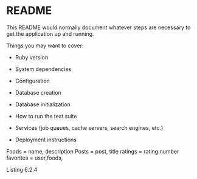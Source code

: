 # README

This README would normally document whatever steps are necessary to get the
application up and running.

Things you may want to cover:

* Ruby version

* System dependencies

* Configuration

* Database creation

* Database initialization

* How to run the test suite

* Services (job queues, cache servers, search engines, etc.)

* Deployment instructions

Foods = name, description
Posts = post, title
ratings = rating:number
favorites = user,foods,

Listing 6.2.4
